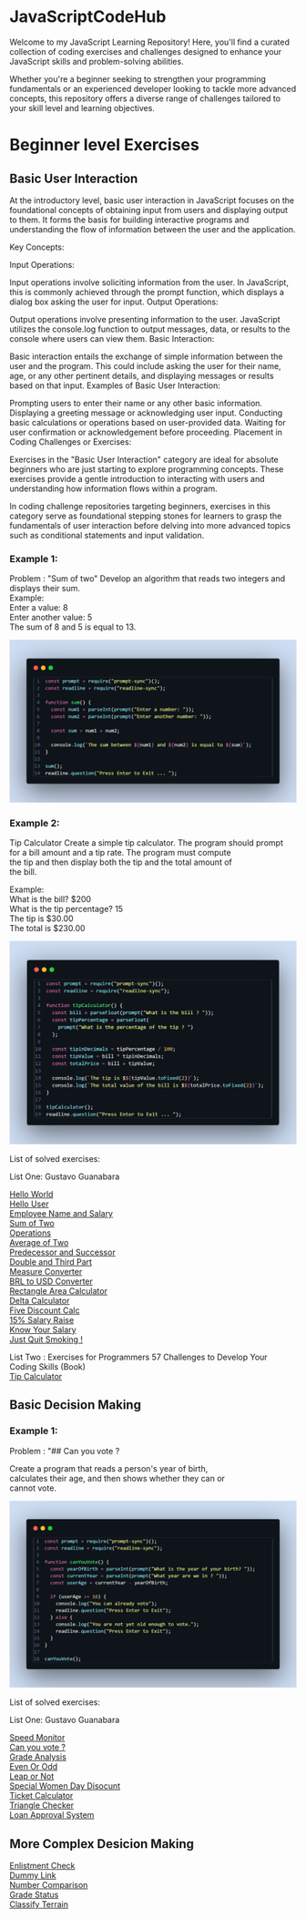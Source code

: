 # JavaScriptCodeHub

Welcome to my JavaScript Learning Repository! Here, you'll find a curated collection of coding exercises and challenges designed to enhance your JavaScript skills and problem-solving abilities.

Whether you're a beginner seeking to strengthen your programming fundamentals or an experienced developer looking to tackle more advanced concepts, this repository offers a diverse range of challenges tailored to your skill level and learning objectives.

# Beginner level Exercises

## Basic User Interaction

At the introductory level, basic user interaction in JavaScript focuses on the foundational concepts of obtaining input from users and displaying output to them. It forms the basis for building interactive programs and understanding the flow of information between the user and the application.

Key Concepts:

Input Operations:

Input operations involve soliciting information from the user. In JavaScript, this is commonly achieved through the prompt function, which displays a dialog box asking the user for input.
Output Operations:

Output operations involve presenting information to the user. JavaScript utilizes the console.log function to output messages, data, or results to the console where users can view them.
Basic Interaction:

Basic interaction entails the exchange of simple information between the user and the program. This could include asking the user for their name, age, or any other pertinent details, and displaying messages or results based on that input.
Examples of Basic User Interaction:

Prompting users to enter their name or any other basic information.
Displaying a greeting message or acknowledging user input.
Conducting basic calculations or operations based on user-provided data.
Waiting for user confirmation or acknowledgement before proceeding.
Placement in Coding Challenges or Exercises:

Exercises in the "Basic User Interaction" category are ideal for absolute beginners who are just starting to explore programming concepts. These exercises provide a gentle introduction to interacting with users and understanding how information flows within a program.

In coding challenge repositories targeting beginners, exercises in this category serve as foundational stepping stones for learners to grasp the fundamentals of user interaction before delving into more advanced topics such as conditional statements and input validation.

### Example 1: 

Problem : "Sum of two"
Develop an algorithm that reads two integers and displays their sum.<br>
Example:<br>
Enter a value: 8 <br>
Enter another value: 5 <br>
The sum of 8 and 5 is equal to 13. <br>

![Basic Sequence:](https://github.com/davi-p-oliveira-11/JavaScriptCodeHub/blob/main/Images/basic%20sequences.png)<br>

### Example 2:

Tip Calculator
Create a simple tip calculator. The program should prompt <br>
for a bill amount and a tip rate. The program must compute <br>
the tip and then display both the tip and the total amount of <br>
the bill. <br>

Example: <br>
What is the bill? $200 <br>
What is the tip percentage? 15 <br>
The tip is $30.00 <br>
The total is $230.00 <br>

![Basic Sequence 2:](https://github.com/davi-p-oliveira-11/JavaScriptCodeHub/blob/main/Images/basic-snapshot.png)<br>

List of solved exercises:

List One: Gustavo Guanabara

[Hello World](https://github.com/davi-p-oliveira-11/JavaScriptCodeHub/blob/main/Challenges/HelloWorld/problem.md)<br>
[Hello User](https://github.com/davi-p-oliveira-11/JavaScriptCodeHub/tree/main/Challenges/HelloUser/problem.md)<br>
[Employee Name and Salary](https://github.com/davi-p-oliveira-11/JavaScriptCodeHub/tree/main/Challenges/EmployeeName/problem.md)<br>
[Sum of Two](https://github.com/davi-p-oliveira-11/JavaScriptCodeHub/tree/main/Challenges/SumofTwo/problem.md)<br>
[Operations](https://github.com/davi-p-oliveira-11/JavaScriptCodeHub/tree/main/Challenges/Operations/problem.md)<br>
[Average of Two](https://github.com/davi-p-oliveira-11/JavaScriptCodeHub/tree/main/Challenges/Average-of-Two/problem.md)<br>
[Predecessor and Successor](https://github.com/davi-p-oliveira-11/JavaScriptCodeHub/tree/main/Challenges/Predecessor-Succesor/problem.md)<br>
[Double and Third Part](https://github.com/davi-p-oliveira-11/JavaScriptCodeHub/tree/main/Challenges/Double-Third/problem.md)<br>
[Measure Converter](https://github.com/davi-p-oliveira-11/JavaScriptCodeHub/tree/main/Challenges/Measure-Converter/problem.md)<br>
[BRL to USD Converter](https://github.com/davi-p-oliveira-11/JavaScriptCodeHub/tree/main/Challenges/brl-to-dollar/problem.md)<br>
[Rectangle Area Calculator ](https://github.com/davi-p-oliveira-11/JavaScriptCodeHub/tree/main/Challenges/Rectangle-Calc)<br>
[Delta Calculator](https://github.com/davi-p-oliveira-11/JavaScriptCodeHub/tree/main/Challenges/DeltaCalculator/problem.md)<br>
[Five Discount Calc](https://github.com/davi-p-oliveira-11/JavaScriptCodeHub/tree/main/Challenges/Five-Discount/problem.md)<br>
[15% Salary Raise ](https://github.com/davi-p-oliveira-11/JavaScriptCodeHub/tree/main/Challenges/15-Salary-Raise/problem.md)<br>
[Know Your Salary](https://github.com/davi-p-oliveira-11/JavaScriptCodeHub/tree/main/Challenges/Know-Your-Salary/problem.md)<br>
[Just Quit Smoking !](https://github.com/davi-p-oliveira-11/JavaScriptCodeHub/tree/main/Challenges/Quit-Smoking/problem.md)<br>

List Two : Exercises for Programmers 57 Challenges to Develop Your Coding Skills (Book)  <br>
[Tip Calculator](https://github.com/davi-p-oliveira-11/JavaScriptCodeHub/tree/main/Challenges/Tip-Calculator/problem.md)<br>


## Basic Decision Making

### Example 1: 

Problem : "## Can you vote ?

Create a program that reads a person's year of birth,<br>
calculates their age, and then shows whether they can or <br>cannot vote.

![Basic Decision Making:](https://github.com/davi-p-oliveira-11/JavaScriptCodeHub/blob/main/Images/code-snapshot.png)<br>

List of solved exercises:

List One: Gustavo Guanabara

[Speed Monitor](https://github.com/davi-p-oliveira-11/JavaScriptCodeHub/blob/main/Challenges/Speed-Monitor/problem.md) <br>
[Can you vote ?](https://github.com/davi-p-oliveira-11/JavaScriptCodeHub/tree/main/Challenges/Can-you-vote/problem.md)<br>
[Grade Analysis](https://github.com/davi-p-oliveira-11/JavaScriptCodeHub/blob/main/Challenges/GradeAnalysis/problem.md) <br>
[Even Or Odd](https://github.com/davi-p-oliveira-11/JavaScriptCodeHub/blob/main/Challenges/EvenOrOdd/problem.md) <br>
[Leap or Not](https://github.com/davi-p-oliveira-11/JavaScriptCodeHub/blob/main/Challenges/LeapOrNot/problem.md) <br>
[Special Women Day Disocunt]() <br>
[Ticket Calculator](https://github.com/davi-p-oliveira-11/JavaScriptCodeHub/blob/main/Challenges/TicketCalculator/problem.md) <br>
[Triangle Checker]() <br>
[Loan Approval System](https://github.com/davi-p-oliveira-11/JavaScriptCodeHub/blob/main/Challenges/LoanApprovalSystem/problem.md)<br>

## More Complex Desicion Making

[Enlistment Check](https://github.com/davi-p-oliveira-11/JavaScriptCodeHub/blob/main/Challenges/EnlistmentCheck/problem.md)<br>
[Dummy Link]()<br>
[Number Comparison](https://github.com/davi-p-oliveira-11/JavaScriptCodeHub/blob/main/Challenges/Number%20Comparison/problem.md)<br>
[Grade Status](https://github.com/davi-p-oliveira-11/JavaScriptCodeHub/blob/main/Challenges/GradeStatus/problem.md)<br>
[Classify Terrain](https://github.com/davi-p-oliveira-11/JavaScriptCodeHub/blob/main/Challenges/ClassifyTerrain/problem.md)<br>

